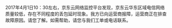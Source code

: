 2017年4月1日10：30左右，京东云网络监控平台发现，京东云华东区域电信网络质量较低，存在不同程度的丢包延时现象。我方已向运营商报障，运营商正在排查故障原因。请您了解。如需帮助，请您与我们工单或电话联系。